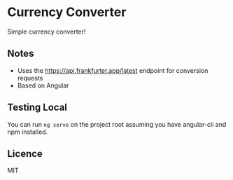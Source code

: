 # Currency Converter

Simple currency converter!

## Notes

- Uses the https://api.frankfurter.app/latest endpoint for conversion requests
- Based on Angular

## Testing Local

You can run `ng serve` on the project root assuming you have angular-cli and npm installed.

## Licence

MIT
